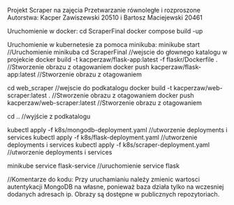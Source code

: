 Projekt Scraper na zajęcia Przetwarzanie równoległe i rozproszone
Autorstwa: Kacper Zawiszewski 20510 i Bartosz Maciejewski 20461

Uruchomienie w docker:
  cd ScraperFinal
  docker compose build -up

Uruchomienie w kubernetesie za pomoca minikuba:
  minikube start //Uruchomienie minikuba
  cd ScraperFinal //wejscie do głownego katalogu w projekcie
  docker build -t kacperzaw/flask-app:latest -f flaskr/Dockerfile . //Stworzenie obrazu z otagowaniem
  docker push kacperzaw/flask-app:latest //Stworzenie obrazu z otagowaniem
  
  cd web_scraper //wejscie do podkatalogu
  docker build -t kacperzaw/web-scraper:latest . //Stworzenie obrazu z otagowaniem
  docker push kacperzaw/web-scraper:latest //Stworzenie obrazu z otagowaniem
  
  cd .. //wyjście z podkatalogu
  
  kubectl apply -f k8s/mongodb-deployment.yaml //utworzenie deployments i services
  kubectl apply -f k8s/flask-deployment.yaml //utworzenie deployments i services
  kubectl apply -f k8s/scraper-deployment.yaml //utworzenie deployments i services
  
  minikube service flask-service //uruchomienie service flask

  //Komentarze do kodu:
  Przy uruchamianiu należy zmienic wartosci autentykacji MongoDB na własne, ponieważ baza działa tylko na wczesniej dodanych adresach ip.
  Obrazy są dostępne w publicznych repozytoriach.

